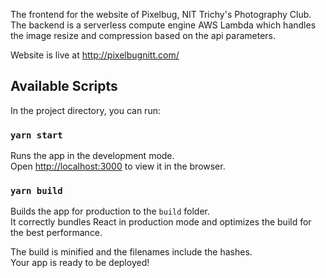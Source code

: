 The frontend for the website of Pixelbug, NIT Trichy's Photography Club. 
The backend is a serverless compute engine AWS Lambda which handles the image resize and compression based on the api parameters. 

Website is live at http://pixelbugnitt.com/

## Available Scripts

In the project directory, you can run:

### `yarn start`

Runs the app in the development mode.<br />
Open [http://localhost:3000](http://localhost:3000) to view it in the browser.


### `yarn build`

Builds the app for production to the `build` folder.<br />
It correctly bundles React in production mode and optimizes the build for the best performance.

The build is minified and the filenames include the hashes.<br />
Your app is ready to be deployed!


